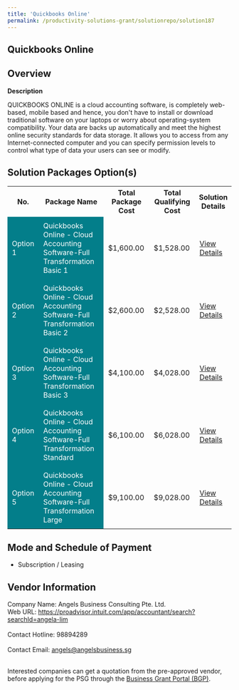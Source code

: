 ```yaml
---
title: 'Quickbooks Online'
permalink: /productivity-solutions-grant/solutionrepo/solution187
---
```


## Quickbooks Online

## Overview

**Description**

QUICKBOOKS ONLINE is a cloud accounting software, is completely web-based, mobile based and hence, you don't have to install or download traditional software on your laptops or worry about operating-system compatibility. Your data are backs up automatically and meet the highest online security standards for data storage.  It allows you to access from any Internet-connected computer and you can specify permission levels to control what type of data your users can see or modify.

## Solution Packages Option(s)

<table>
<tr>
<th><b>No.</b></th>
<th><b>Package Name</b></th>
<th><b>Total Package Cost</b></th>
<th><b>Total Qualifying Cost</b></th>
<th><b>Solution Details</b></th>
</tr>
<tr>
<td style='padding: 10px; background-color: #037E8A; color: #FFFFFF;'>Option 1</td>
<td style='padding: 10px; background-color: #037E8A; color: #FFFFFF;'>Quickbooks Online - Cloud Accounting Software-Full Transformation Basic 1</td>
<td style='padding: 10px;'>$1,600.00</td>
<td style='padding: 10px;'>$1,528.00</td>
<td style='padding: 10px;'><a href='/images/psg/Angels_Business_20210204_Desensitised_Annex_3_Part_1.pdf' target='_blank'>View Details</a></td>
</tr>
<tr>
<td style='padding: 10px; background-color: #037E8A; color: #FFFFFF;'>Option 2</td>
<td style='padding: 10px; background-color: #037E8A; color: #FFFFFF;'>Quickbooks Online - Cloud Accounting Software-Full Transformation Basic 2</td>
<td style='padding: 10px;'>$2,600.00</td>
<td style='padding: 10px;'>$2,528.00</td>
<td style='padding: 10px;'><a href='/images/psg/Angels_Business_20210204_Desensitised_Annex_3_Part_2.pdf' target='_blank'>View Details</a></td>
</tr>
<tr>
<td style='padding: 10px; background-color: #037E8A; color: #FFFFFF;'>Option 3</td>
<td style='padding: 10px; background-color: #037E8A; color: #FFFFFF;'>Quickbooks Online - Cloud Accounting Software-Full Transformation Basic 3</td>
<td style='padding: 10px;'>$4,100.00</td>
<td style='padding: 10px;'>$4,028.00</td>
<td style='padding: 10px;'><a href='/images/psg/Angels_Business_20210204_Desensitised_Annex_3_Part_3.pdf' target='_blank'>View Details</a></td>
</tr>
<tr>
<td style='padding: 10px; background-color: #037E8A; color: #FFFFFF;'>Option 4</td>
<td style='padding: 10px; background-color: #037E8A; color: #FFFFFF;'>Quickbooks Online - Cloud Accounting Software-Full Transformation Standard</td>
<td style='padding: 10px;'>$6,100.00</td>
<td style='padding: 10px;'>$6,028.00</td>
<td style='padding: 10px;'><a href='/images/psg/Angels_Business_20210204_Desensitised_Annex_3_Part_4.pdf' target='_blank'>View Details</a></td>
</tr>
<tr>
<td style='padding: 10px; background-color: #037E8A; color: #FFFFFF;'>Option 5</td>
<td style='padding: 10px; background-color: #037E8A; color: #FFFFFF;'>Quickbooks Online - Cloud Accounting Software-Full Transformation Large</td>
<td style='padding: 10px;'>$9,100.00</td>
<td style='padding: 10px;'>$9,028.00</td>
<td style='padding: 10px;'><a href='/images/psg/Angels_Business_20210204_Desensitised_Annex_3_Part_5.pdf' target='_blank'>View Details</a></td>
</tr>
</table>

## Mode and Schedule of Payment

 - Subscription / Leasing

## Vendor Information

 Company Name: Angels Business Consulting Pte. Ltd.<br>Web URL: https://proadvisor.intuit.com/app/accountant/search?searchId=angela-lim <br><br>Contact Hotline: 98894289 <br><br>Contact Email: angels@angelsbusiness.sg <br><br>

Interested companies can get a quotation from the pre-approved vendor, before applying for the PSG through the <a href='https://www.businessgrants.gov.sg/' target='_blank' rel='noopener'>Business Grant Portal (BGP)</a>.

<script src="/jquery/resize-tables.js"></script>
